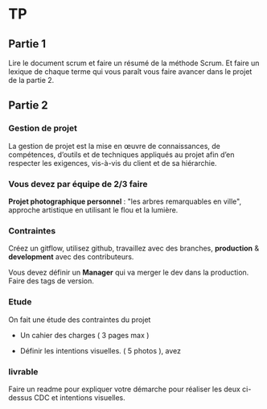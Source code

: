 # TP

## Partie 1 

Lire le document scrum et faire un résumé de la méthode Scrum. Et faire un lexique de chaque terme qui vous paraît vous faire avancer dans le projet de la partie 2.

## Partie 2

### Gestion de projet

La gestion de projet est la mise en œuvre de connaissances, de compétences, d’outils et de techniques appliqués au projet afin d’en respecter les exigences, vis-à-vis du client et de sa hiérarchie.

### Vous devez par équipe de 2/3 faire 

**Projet photographique personnel** : "les arbres remarquables en ville", approche artistique en utilisant le flou et la lumière.

### Contraintes

Créez un gitflow, utilisez github, travaillez avec des branches, **production** & **development** avec des contributeurs.

Vous devez définir un **Manager** qui va merger le dev dans la production. Faire des tags de version.

### Etude

On fait une étude des contraintes du projet

- Un cahier des charges ( 3 pages max )

- Définir les intentions visuelles. ( 5 photos ), avez 

### livrable

Faire un readme pour expliquer votre démarche pour réaliser les deux ci-dessus CDC et intentions visuelles.
